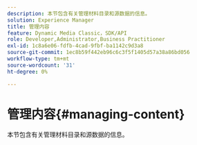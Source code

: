 ```yaml
---
description: 本节包含有关管理材料目录和源数据的信息。
solution: Experience Manager
title: 管理内容
feature: Dynamic Media Classic，SDK/API
role: Developer,Administrator,Business Practitioner
exl-id: 1c8a6e06-fdfb-4cad-9fbf-ba1142c9d3a8
source-git-commit: 1ec8b59f442eb96c6c3f5f1405d57a38a86bd056
workflow-type: tm+mt
source-wordcount: '31'
ht-degree: 0%

---
```


# 管理内容{#managing-content}

本节包含有关管理材料目录和源数据的信息。
